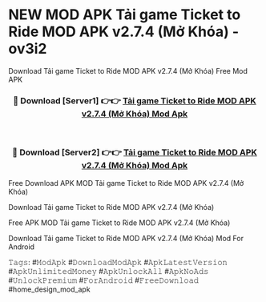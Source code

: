 # NEW MOD APK Tải game Ticket to Ride MOD APK v2.7.4 (Mở Khóa) - ov3i2
Download Tải game Ticket to Ride MOD APK v2.7.4 (Mở Khóa) Free Mod APK

<div align="center">
<h3>🔴 Download [Server1] 👉👉 <a href="https://apk-comot.site?title=Tải_game_Ticket_to_Ride_MOD_APK_v2.7.4_(Mở_Khóa)">Tải game Ticket to Ride MOD APK v2.7.4 (Mở Khóa) Mod Apk</a></h3><br>

<h3>🔴 Download [Server2] 👉👉 <a href="https://apk-comot.site?title=Tải_game_Ticket_to_Ride_MOD_APK_v2.7.4_(Mở_Khóa)">Tải game Ticket to Ride MOD APK v2.7.4 (Mở Khóa) Mod Apk</a></h3>
</div>


Free Download APK MOD Tải game Ticket to Ride MOD APK v2.7.4 (Mở Khóa)

Download Tải game Ticket to Ride MOD APK v2.7.4 (Mở Khóa) 

Free APK MOD Tải game Ticket to Ride MOD APK v2.7.4 (Mở Khóa) 

Download Tải game Ticket to Ride MOD APK v2.7.4 (Mở Khóa) Mod For Android

𝚃𝚊𝚐𝚜: #𝙼𝚘𝚍𝙰𝚙𝚔 #𝙳𝚘𝚠𝚗𝚕𝚘𝚊𝚍𝙼𝚘𝚍𝙰𝚙𝚔 #𝙰𝚙𝚔𝙻𝚊𝚝𝚎𝚜𝚝𝚅𝚎𝚛𝚜𝚒𝚘𝚗 #𝙰𝚙𝚔𝚄𝚗𝚕𝚒𝚖𝚒𝚝𝚎𝚍𝙼𝚘𝚗𝚎𝚢 #𝙰𝚙𝚔𝚄𝚗𝚕𝚘𝚌𝚔𝙰𝚕𝚕 #𝙰𝚙𝚔𝙽𝚘𝙰𝚍𝚜 #𝚄𝚗𝚕𝚘𝚌𝚔𝙿𝚛𝚎𝚖𝚒𝚞𝚖 #𝙵𝚘𝚛𝙰𝚗𝚍𝚛𝚘𝚒𝚍 #𝙵𝚛𝚎𝚎𝙳𝚘𝚠𝚗𝚕𝚘𝚊𝚍 #home_design_mod_apk